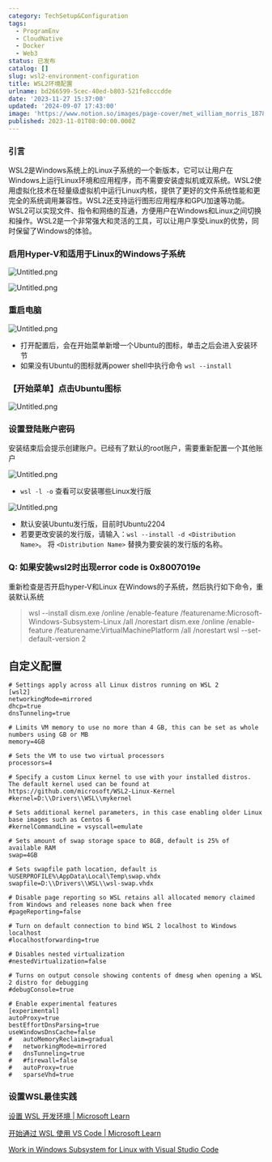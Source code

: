 ```yaml
---
category: TechSetup&Configuration
tags:
  - ProgramEnv
  - CloudNative
  - Docker
  - Web3
status: 已发布
catalog: []
slug: wsl2-environment-configuration
title: WSL2环境配置
urlname: bd266599-5cec-40ed-b803-521fe8cccdde
date: '2023-11-27 15:37:00'
updated: '2024-09-07 17:43:00'
image: 'https://www.notion.so/images/page-cover/met_william_morris_1878.jpg'
published: 2023-11-01T08:00:00.000Z
---
```


### 引言


WSL2是Windows系统上的Linux子系统的一个新版本，它可以让用户在Windows上运行Linux环境和应用程序，而不需要安装虚拟机或双系统。WSL2使用虚拟化技术在轻量级虚拟机中运行Linux内核，提供了更好的文件系统性能和更完全的系统调用兼容性。WSL2还支持运行图形应用程序和GPU加速等功能。WSL2可以实现文件、指令和网络的互通，方便用户在Windows和Linux之间切换和操作。WSL2是一个非常强大和灵活的工具，可以让用户享受Linux的优势，同时保留了Windows的体验。


### 启用Hyper-V和适用于Linux的Windows子系统


![Untitled.png](https://prod-files-secure.s3.us-west-2.amazonaws.com/5d24fe63-e567-4804-86f9-9fdc62e13082/62efe4d1-37d6-4606-a7b8-34dcd63ff38a/Untitled.png?X-Amz-Algorithm=AWS4-HMAC-SHA256&X-Amz-Content-Sha256=UNSIGNED-PAYLOAD&X-Amz-Credential=ASIAZI2LB466UJDYV5Z3%2F20250405%2Fus-west-2%2Fs3%2Faws4_request&X-Amz-Date=20250405T213314Z&X-Amz-Expires=3600&X-Amz-Security-Token=IQoJb3JpZ2luX2VjEL7%2F%2F%2F%2F%2F%2F%2F%2F%2F%2FwEaCXVzLXdlc3QtMiJHMEUCIQC4VG8KdnLGxeU4RKv8VF%2FTUH16o6kFIBf6VfNKaKDRVgIgdnWEMigvazANhx565rBxVx8%2FAwvqMbKKvuBIJ20qvy0q%2FwMINxAAGgw2Mzc0MjMxODM4MDUiDAgIbE5W%2FF25U94K%2FyrcAw%2FQd%2BNXc0FFumIac0cdwbJWbu8yJ2ccZpFnWbwgW%2FlBmh5HwzwZ%2FQ3lti2Iht3iIR%2BLx8%2Fy3hg7C7RfKq%2Bea%2BY9%2F2UYGQSzFwRmn7AXQ0QnDO8WKycvKkixaneZH8P%2FOsvkHwEOQyZ1qFUWKqV0KXtfAhKX9uluELzr1aap2JEb3NGls4hNe48PCT0%2BUnOL8rSq5qNQPXAAhOaTh1UzTAyLVh0hG2gQajieHG%2F4n4Hk89w9rJLAGPOb2uFlg0t7wTRQm3qOJQx%2BmC%2BZNpKSzBYh0DQ%2FBtQuLJvsrKzE5pC2jatamJsOvwypPqHpAFeqeTzriwp113YAAKPzXf5rFTcKfyyHGfMN7wjFETms1ok44XAXtReIUldPGslsPrqBZBBpOi6eYlt3rqKjxu%2Bq51pWm3vSmjXzihFm%2FhElk4GzxofjNzvuxJVfTnSqjU96FpkMwyEJywuRN7B6V62FnwkIvLyVRmblHoa7c3TeE7dcK8KW%2BcwW8Irxcb%2F%2F6pW22pfK%2BANWIJGobS2eCZ8LVzAMqFub6q7R3NgEEoDdJKKwNQDPQX7iKwj8C1hLA7%2BsttMdqmDw0oP7ZmWcrP4Iho4ahwQZzSVPyRpohe6wtJNonBm9uUnN9%2F2NhQ7LMP3Axr8GOqUB1q0AadIb0D4vX2LW4iJYbOtL80LlOdm1%2BtmnLUYT7DMs0izscSDq6EyTTntA93u2wwF%2F1%2BHVLr70P%2BqjH09tsngDYoYiFEDgBhCCgq45fS7de4YWCHsl6oP%2BCylhKlT3fgi8HOtNM%2FTJzOnck2VsVbx8Vkf3akA1SFl8QrznPO9ZQmPrEVZoH89Y465iJ9PY%2BAO5P%2BHovg7DOSSRaXL%2BsQVpQ94F&X-Amz-Signature=5f87c675e4c6f5ed6191a48c47aeffe418523c835f7a76aa5dd9897d3c842878&X-Amz-SignedHeaders=host&x-id=GetObject)


![Untitled.png](https://prod-files-secure.s3.us-west-2.amazonaws.com/5d24fe63-e567-4804-86f9-9fdc62e13082/74866fe6-9ce5-4055-94c5-4900f6f5ff8b/Untitled.png?X-Amz-Algorithm=AWS4-HMAC-SHA256&X-Amz-Content-Sha256=UNSIGNED-PAYLOAD&X-Amz-Credential=ASIAZI2LB466UJDYV5Z3%2F20250405%2Fus-west-2%2Fs3%2Faws4_request&X-Amz-Date=20250405T213314Z&X-Amz-Expires=3600&X-Amz-Security-Token=IQoJb3JpZ2luX2VjEL7%2F%2F%2F%2F%2F%2F%2F%2F%2F%2FwEaCXVzLXdlc3QtMiJHMEUCIQC4VG8KdnLGxeU4RKv8VF%2FTUH16o6kFIBf6VfNKaKDRVgIgdnWEMigvazANhx565rBxVx8%2FAwvqMbKKvuBIJ20qvy0q%2FwMINxAAGgw2Mzc0MjMxODM4MDUiDAgIbE5W%2FF25U94K%2FyrcAw%2FQd%2BNXc0FFumIac0cdwbJWbu8yJ2ccZpFnWbwgW%2FlBmh5HwzwZ%2FQ3lti2Iht3iIR%2BLx8%2Fy3hg7C7RfKq%2Bea%2BY9%2F2UYGQSzFwRmn7AXQ0QnDO8WKycvKkixaneZH8P%2FOsvkHwEOQyZ1qFUWKqV0KXtfAhKX9uluELzr1aap2JEb3NGls4hNe48PCT0%2BUnOL8rSq5qNQPXAAhOaTh1UzTAyLVh0hG2gQajieHG%2F4n4Hk89w9rJLAGPOb2uFlg0t7wTRQm3qOJQx%2BmC%2BZNpKSzBYh0DQ%2FBtQuLJvsrKzE5pC2jatamJsOvwypPqHpAFeqeTzriwp113YAAKPzXf5rFTcKfyyHGfMN7wjFETms1ok44XAXtReIUldPGslsPrqBZBBpOi6eYlt3rqKjxu%2Bq51pWm3vSmjXzihFm%2FhElk4GzxofjNzvuxJVfTnSqjU96FpkMwyEJywuRN7B6V62FnwkIvLyVRmblHoa7c3TeE7dcK8KW%2BcwW8Irxcb%2F%2F6pW22pfK%2BANWIJGobS2eCZ8LVzAMqFub6q7R3NgEEoDdJKKwNQDPQX7iKwj8C1hLA7%2BsttMdqmDw0oP7ZmWcrP4Iho4ahwQZzSVPyRpohe6wtJNonBm9uUnN9%2F2NhQ7LMP3Axr8GOqUB1q0AadIb0D4vX2LW4iJYbOtL80LlOdm1%2BtmnLUYT7DMs0izscSDq6EyTTntA93u2wwF%2F1%2BHVLr70P%2BqjH09tsngDYoYiFEDgBhCCgq45fS7de4YWCHsl6oP%2BCylhKlT3fgi8HOtNM%2FTJzOnck2VsVbx8Vkf3akA1SFl8QrznPO9ZQmPrEVZoH89Y465iJ9PY%2BAO5P%2BHovg7DOSSRaXL%2BsQVpQ94F&X-Amz-Signature=b0fa223bbb05e1d96086168064b4e160388950420b405e4d8d7a02052b01829c&X-Amz-SignedHeaders=host&x-id=GetObject)


### 重启电脑


![Untitled.png](https://prod-files-secure.s3.us-west-2.amazonaws.com/5d24fe63-e567-4804-86f9-9fdc62e13082/ed8ca255-2fda-4c1b-9b1a-f1896300e8e7/Untitled.png?X-Amz-Algorithm=AWS4-HMAC-SHA256&X-Amz-Content-Sha256=UNSIGNED-PAYLOAD&X-Amz-Credential=ASIAZI2LB466UJDYV5Z3%2F20250405%2Fus-west-2%2Fs3%2Faws4_request&X-Amz-Date=20250405T213314Z&X-Amz-Expires=3600&X-Amz-Security-Token=IQoJb3JpZ2luX2VjEL7%2F%2F%2F%2F%2F%2F%2F%2F%2F%2FwEaCXVzLXdlc3QtMiJHMEUCIQC4VG8KdnLGxeU4RKv8VF%2FTUH16o6kFIBf6VfNKaKDRVgIgdnWEMigvazANhx565rBxVx8%2FAwvqMbKKvuBIJ20qvy0q%2FwMINxAAGgw2Mzc0MjMxODM4MDUiDAgIbE5W%2FF25U94K%2FyrcAw%2FQd%2BNXc0FFumIac0cdwbJWbu8yJ2ccZpFnWbwgW%2FlBmh5HwzwZ%2FQ3lti2Iht3iIR%2BLx8%2Fy3hg7C7RfKq%2Bea%2BY9%2F2UYGQSzFwRmn7AXQ0QnDO8WKycvKkixaneZH8P%2FOsvkHwEOQyZ1qFUWKqV0KXtfAhKX9uluELzr1aap2JEb3NGls4hNe48PCT0%2BUnOL8rSq5qNQPXAAhOaTh1UzTAyLVh0hG2gQajieHG%2F4n4Hk89w9rJLAGPOb2uFlg0t7wTRQm3qOJQx%2BmC%2BZNpKSzBYh0DQ%2FBtQuLJvsrKzE5pC2jatamJsOvwypPqHpAFeqeTzriwp113YAAKPzXf5rFTcKfyyHGfMN7wjFETms1ok44XAXtReIUldPGslsPrqBZBBpOi6eYlt3rqKjxu%2Bq51pWm3vSmjXzihFm%2FhElk4GzxofjNzvuxJVfTnSqjU96FpkMwyEJywuRN7B6V62FnwkIvLyVRmblHoa7c3TeE7dcK8KW%2BcwW8Irxcb%2F%2F6pW22pfK%2BANWIJGobS2eCZ8LVzAMqFub6q7R3NgEEoDdJKKwNQDPQX7iKwj8C1hLA7%2BsttMdqmDw0oP7ZmWcrP4Iho4ahwQZzSVPyRpohe6wtJNonBm9uUnN9%2F2NhQ7LMP3Axr8GOqUB1q0AadIb0D4vX2LW4iJYbOtL80LlOdm1%2BtmnLUYT7DMs0izscSDq6EyTTntA93u2wwF%2F1%2BHVLr70P%2BqjH09tsngDYoYiFEDgBhCCgq45fS7de4YWCHsl6oP%2BCylhKlT3fgi8HOtNM%2FTJzOnck2VsVbx8Vkf3akA1SFl8QrznPO9ZQmPrEVZoH89Y465iJ9PY%2BAO5P%2BHovg7DOSSRaXL%2BsQVpQ94F&X-Amz-Signature=b187c18b9141f22da92b33c6c5a669e7334aeff4a4a75536517e008a72c0e87d&X-Amz-SignedHeaders=host&x-id=GetObject)

- 打开配置后，会在开始菜单新增一个Ubuntu的图标，单击之后会进入安装环节
- 如果没有Ubuntu的图标就再power shell中执行命令 `wsl --install`

### 【开始菜单】点击Ubuntu图标


![Untitled.png](https://prod-files-secure.s3.us-west-2.amazonaws.com/5d24fe63-e567-4804-86f9-9fdc62e13082/d7415a12-f453-43fe-a604-a208d85638a3/Untitled.png?X-Amz-Algorithm=AWS4-HMAC-SHA256&X-Amz-Content-Sha256=UNSIGNED-PAYLOAD&X-Amz-Credential=ASIAZI2LB466UJDYV5Z3%2F20250405%2Fus-west-2%2Fs3%2Faws4_request&X-Amz-Date=20250405T213314Z&X-Amz-Expires=3600&X-Amz-Security-Token=IQoJb3JpZ2luX2VjEL7%2F%2F%2F%2F%2F%2F%2F%2F%2F%2FwEaCXVzLXdlc3QtMiJHMEUCIQC4VG8KdnLGxeU4RKv8VF%2FTUH16o6kFIBf6VfNKaKDRVgIgdnWEMigvazANhx565rBxVx8%2FAwvqMbKKvuBIJ20qvy0q%2FwMINxAAGgw2Mzc0MjMxODM4MDUiDAgIbE5W%2FF25U94K%2FyrcAw%2FQd%2BNXc0FFumIac0cdwbJWbu8yJ2ccZpFnWbwgW%2FlBmh5HwzwZ%2FQ3lti2Iht3iIR%2BLx8%2Fy3hg7C7RfKq%2Bea%2BY9%2F2UYGQSzFwRmn7AXQ0QnDO8WKycvKkixaneZH8P%2FOsvkHwEOQyZ1qFUWKqV0KXtfAhKX9uluELzr1aap2JEb3NGls4hNe48PCT0%2BUnOL8rSq5qNQPXAAhOaTh1UzTAyLVh0hG2gQajieHG%2F4n4Hk89w9rJLAGPOb2uFlg0t7wTRQm3qOJQx%2BmC%2BZNpKSzBYh0DQ%2FBtQuLJvsrKzE5pC2jatamJsOvwypPqHpAFeqeTzriwp113YAAKPzXf5rFTcKfyyHGfMN7wjFETms1ok44XAXtReIUldPGslsPrqBZBBpOi6eYlt3rqKjxu%2Bq51pWm3vSmjXzihFm%2FhElk4GzxofjNzvuxJVfTnSqjU96FpkMwyEJywuRN7B6V62FnwkIvLyVRmblHoa7c3TeE7dcK8KW%2BcwW8Irxcb%2F%2F6pW22pfK%2BANWIJGobS2eCZ8LVzAMqFub6q7R3NgEEoDdJKKwNQDPQX7iKwj8C1hLA7%2BsttMdqmDw0oP7ZmWcrP4Iho4ahwQZzSVPyRpohe6wtJNonBm9uUnN9%2F2NhQ7LMP3Axr8GOqUB1q0AadIb0D4vX2LW4iJYbOtL80LlOdm1%2BtmnLUYT7DMs0izscSDq6EyTTntA93u2wwF%2F1%2BHVLr70P%2BqjH09tsngDYoYiFEDgBhCCgq45fS7de4YWCHsl6oP%2BCylhKlT3fgi8HOtNM%2FTJzOnck2VsVbx8Vkf3akA1SFl8QrznPO9ZQmPrEVZoH89Y465iJ9PY%2BAO5P%2BHovg7DOSSRaXL%2BsQVpQ94F&X-Amz-Signature=8c63a2e14c4e15570debef40f32c0c625b23c00853a02fea01f951eb495da2bb&X-Amz-SignedHeaders=host&x-id=GetObject)


### 设置登陆账户密码


安装结束后会提示创建账户。已经有了默认的root账户，需要重新配置一个其他账户


![Untitled.png](https://prod-files-secure.s3.us-west-2.amazonaws.com/5d24fe63-e567-4804-86f9-9fdc62e13082/bb38a6ce-031e-4122-9787-de509d2240bf/Untitled.png?X-Amz-Algorithm=AWS4-HMAC-SHA256&X-Amz-Content-Sha256=UNSIGNED-PAYLOAD&X-Amz-Credential=ASIAZI2LB466UJDYV5Z3%2F20250405%2Fus-west-2%2Fs3%2Faws4_request&X-Amz-Date=20250405T213314Z&X-Amz-Expires=3600&X-Amz-Security-Token=IQoJb3JpZ2luX2VjEL7%2F%2F%2F%2F%2F%2F%2F%2F%2F%2FwEaCXVzLXdlc3QtMiJHMEUCIQC4VG8KdnLGxeU4RKv8VF%2FTUH16o6kFIBf6VfNKaKDRVgIgdnWEMigvazANhx565rBxVx8%2FAwvqMbKKvuBIJ20qvy0q%2FwMINxAAGgw2Mzc0MjMxODM4MDUiDAgIbE5W%2FF25U94K%2FyrcAw%2FQd%2BNXc0FFumIac0cdwbJWbu8yJ2ccZpFnWbwgW%2FlBmh5HwzwZ%2FQ3lti2Iht3iIR%2BLx8%2Fy3hg7C7RfKq%2Bea%2BY9%2F2UYGQSzFwRmn7AXQ0QnDO8WKycvKkixaneZH8P%2FOsvkHwEOQyZ1qFUWKqV0KXtfAhKX9uluELzr1aap2JEb3NGls4hNe48PCT0%2BUnOL8rSq5qNQPXAAhOaTh1UzTAyLVh0hG2gQajieHG%2F4n4Hk89w9rJLAGPOb2uFlg0t7wTRQm3qOJQx%2BmC%2BZNpKSzBYh0DQ%2FBtQuLJvsrKzE5pC2jatamJsOvwypPqHpAFeqeTzriwp113YAAKPzXf5rFTcKfyyHGfMN7wjFETms1ok44XAXtReIUldPGslsPrqBZBBpOi6eYlt3rqKjxu%2Bq51pWm3vSmjXzihFm%2FhElk4GzxofjNzvuxJVfTnSqjU96FpkMwyEJywuRN7B6V62FnwkIvLyVRmblHoa7c3TeE7dcK8KW%2BcwW8Irxcb%2F%2F6pW22pfK%2BANWIJGobS2eCZ8LVzAMqFub6q7R3NgEEoDdJKKwNQDPQX7iKwj8C1hLA7%2BsttMdqmDw0oP7ZmWcrP4Iho4ahwQZzSVPyRpohe6wtJNonBm9uUnN9%2F2NhQ7LMP3Axr8GOqUB1q0AadIb0D4vX2LW4iJYbOtL80LlOdm1%2BtmnLUYT7DMs0izscSDq6EyTTntA93u2wwF%2F1%2BHVLr70P%2BqjH09tsngDYoYiFEDgBhCCgq45fS7de4YWCHsl6oP%2BCylhKlT3fgi8HOtNM%2FTJzOnck2VsVbx8Vkf3akA1SFl8QrznPO9ZQmPrEVZoH89Y465iJ9PY%2BAO5P%2BHovg7DOSSRaXL%2BsQVpQ94F&X-Amz-Signature=0b998fcb3721316c85e19a0fe9042ec9f981beaa80190fef739f6e5cb66e31d2&X-Amz-SignedHeaders=host&x-id=GetObject)

- `wsl -l -o` 查看可以安装哪些Linux发行版

![Untitled.png](https://prod-files-secure.s3.us-west-2.amazonaws.com/5d24fe63-e567-4804-86f9-9fdc62e13082/4b4e5e2f-4e13-4651-8884-559a62c38137/Untitled.png?X-Amz-Algorithm=AWS4-HMAC-SHA256&X-Amz-Content-Sha256=UNSIGNED-PAYLOAD&X-Amz-Credential=ASIAZI2LB466UJDYV5Z3%2F20250405%2Fus-west-2%2Fs3%2Faws4_request&X-Amz-Date=20250405T213314Z&X-Amz-Expires=3600&X-Amz-Security-Token=IQoJb3JpZ2luX2VjEL7%2F%2F%2F%2F%2F%2F%2F%2F%2F%2FwEaCXVzLXdlc3QtMiJHMEUCIQC4VG8KdnLGxeU4RKv8VF%2FTUH16o6kFIBf6VfNKaKDRVgIgdnWEMigvazANhx565rBxVx8%2FAwvqMbKKvuBIJ20qvy0q%2FwMINxAAGgw2Mzc0MjMxODM4MDUiDAgIbE5W%2FF25U94K%2FyrcAw%2FQd%2BNXc0FFumIac0cdwbJWbu8yJ2ccZpFnWbwgW%2FlBmh5HwzwZ%2FQ3lti2Iht3iIR%2BLx8%2Fy3hg7C7RfKq%2Bea%2BY9%2F2UYGQSzFwRmn7AXQ0QnDO8WKycvKkixaneZH8P%2FOsvkHwEOQyZ1qFUWKqV0KXtfAhKX9uluELzr1aap2JEb3NGls4hNe48PCT0%2BUnOL8rSq5qNQPXAAhOaTh1UzTAyLVh0hG2gQajieHG%2F4n4Hk89w9rJLAGPOb2uFlg0t7wTRQm3qOJQx%2BmC%2BZNpKSzBYh0DQ%2FBtQuLJvsrKzE5pC2jatamJsOvwypPqHpAFeqeTzriwp113YAAKPzXf5rFTcKfyyHGfMN7wjFETms1ok44XAXtReIUldPGslsPrqBZBBpOi6eYlt3rqKjxu%2Bq51pWm3vSmjXzihFm%2FhElk4GzxofjNzvuxJVfTnSqjU96FpkMwyEJywuRN7B6V62FnwkIvLyVRmblHoa7c3TeE7dcK8KW%2BcwW8Irxcb%2F%2F6pW22pfK%2BANWIJGobS2eCZ8LVzAMqFub6q7R3NgEEoDdJKKwNQDPQX7iKwj8C1hLA7%2BsttMdqmDw0oP7ZmWcrP4Iho4ahwQZzSVPyRpohe6wtJNonBm9uUnN9%2F2NhQ7LMP3Axr8GOqUB1q0AadIb0D4vX2LW4iJYbOtL80LlOdm1%2BtmnLUYT7DMs0izscSDq6EyTTntA93u2wwF%2F1%2BHVLr70P%2BqjH09tsngDYoYiFEDgBhCCgq45fS7de4YWCHsl6oP%2BCylhKlT3fgi8HOtNM%2FTJzOnck2VsVbx8Vkf3akA1SFl8QrznPO9ZQmPrEVZoH89Y465iJ9PY%2BAO5P%2BHovg7DOSSRaXL%2BsQVpQ94F&X-Amz-Signature=9fe84e1d5da9bcd3cafe9ec40b2db0ab206b4ddc719198a4260e3451254d1db8&X-Amz-SignedHeaders=host&x-id=GetObject)

- 默认安装Ubuntu发行版，目前时Ubuntu2204
- 若要更改安装的发行版，请输入：`wsl --install -d <Distribution Name>`。 将 `<Distribution Name>` 替换为要安装的发行版的名称。

### Q: 如果安装wsl2时出现error code is 0x8007019e


重新检查是否开启hyper-V和Linux 在Windows的子系统，然后执行如下命令，重装默认系统

> wsl --install
> dism.exe /online /enable-feature /featurename:Microsoft-Windows-Subsystem-Linux /all /norestart
> dism.exe /online /enable-feature /featurename:VirtualMachinePlatform /all /norestart
> wsl --set-default-version 2

## 自定义配置


```shell
# Settings apply across all Linux distros running on WSL 2
[wsl2]
networkingMode=mirrored
dhcp=true
dnsTunneling=true

# Limits VM memory to use no more than 4 GB, this can be set as whole numbers using GB or MB
memory=4GB 

# Sets the VM to use two virtual processors
processors=4

# Specify a custom Linux kernel to use with your installed distros. The default kernel used can be found at https://github.com/microsoft/WSL2-Linux-Kernel
#kernel=D:\\Drivers\\WSL\\mykernel

# Sets additional kernel parameters, in this case enabling older Linux base images such as Centos 6
#kernelCommandLine = vsyscall=emulate

# Sets amount of swap storage space to 8GB, default is 25% of available RAM
swap=4GB

# Sets swapfile path location, default is %USERPROFILE%\AppData\Local\Temp\swap.vhdx
swapfile=D:\\Drivers\\WSL\\wsl-swap.vhdx

# Disable page reporting so WSL retains all allocated memory claimed from Windows and releases none back when free
#pageReporting=false

# Turn on default connection to bind WSL 2 localhost to Windows localhost
#localhostforwarding=true

# Disables nested virtualization
#nestedVirtualization=false

# Turns on output console showing contents of dmesg when opening a WSL 2 distro for debugging
#debugConsole=true

# Enable experimental features
[experimental]
autoProxy=true
bestEffortDnsParsing=true
useWindowsDnsCache=false
#   autoMemoryReclaim=gradual
#   networkingMode=mirrored
#   dnsTunneling=true
#   #firewall=false
#   autoProxy=true
#   sparseVhd=true
```


### 设置WSL最佳实践


[设置 WSL 开发环境 | Microsoft Learn](https://learn.microsoft.com/zh-cn/windows/wsl/setup/environment#set-up-your-linux-username-and-password)


[开始通过 WSL 使用 VS Code | Microsoft Learn](https://learn.microsoft.com/zh-cn/windows/wsl/tutorials/wsl-vscode)


[Work in Windows Subsystem for Linux with Visual Studio Code](https://code.visualstudio.com/docs/remote/wsl-tutorial)

